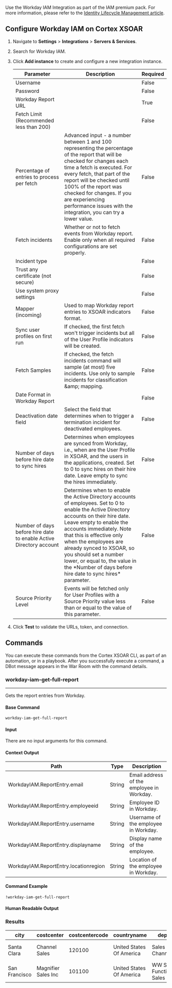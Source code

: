Use the Workday IAM Integration as part of the IAM premium pack.
For more information, please refer to the [Identity Lifecycle Management article](https://xsoar.pan.dev/docs/reference/articles/identity-lifecycle-management).

## Configure Workday IAM on Cortex XSOAR

1. Navigate to **Settings** > **Integrations** > **Servers & Services**.
2. Search for Workday IAM.
3. Click **Add instance** to create and configure a new integration instance.

    | **Parameter** | **Description** | **Required** |
    | --- | --- | --- |
    | Username |  | False |
    | Password |  | False |
    | Workday Report URL |  | True |
    | Fetch Limit (Recommended less than 200) |  | False |
    | Percentage of entries to process per fetch | Advanced input - a number between 1 and 100 representing the percentage of the report that will be checked for changes each time a fetch is executed. For every fetch, that part of the report will be checked until 100% of the report was checked for changes. If you are experiencing performance issues with the integration, you can try a lower value. | False |
    | Fetch incidents | Whether or not to fetch events from Workday report. Enable only when all required configurations are set properly. | False |
    | Incident type |  | False |
    | Trust any certificate (not secure) |  | False |
    | Use system proxy settings |  | False |
    | Mapper (incoming) | Used to map Workday report entries to XSOAR indicators format. | False |
    | Sync user profiles on first run | If checked, the first fetch won't trigger incidents but all of the User Profile indicators will be created. | False |
    | Fetch Samples | If checked, the fetch incidents command will sample \(at most\) five incidents. Use only to sample incidents for classification &amp;amp; mapping. | False |
    | Date Format in Workday Report |  | False |
    | Deactivation date field | Select the field that determines when to trigger a termination incident for deactivated employees. | False |
    | Number of days before hire date to sync hires | Determines when employees are synced from Workday, i.e., when are the User Profile in XSOAR, and the users in the applications, created. Set to 0 to sync hires on their hire date. Leave empty to sync the hires immediately. | False |
    | Number of days before hire date to enable Active Directory account | Determines when to enable the Active Directory accounts of employees. Set to 0 to enable the Active Directory accounts on their hire date. Leave empty to enable the accounts immediately. Note that this is effective only when the employees are already synced to XSOAR, so you should set a number lower, or equal to, the value in the \*Number of days before hire date to sync hires\* parameter. | False |
    | Source Priority Level | Events will be fetched only for User Profiles with a Source Priority value less than or equal to the value of this parameter. | False |

4. Click **Test** to validate the URLs, token, and connection.
## Commands
You can execute these commands from the Cortex XSOAR CLI, as part of an automation, or in a playbook.
After you successfully execute a command, a DBot message appears in the War Room with the command details.
### workday-iam-get-full-report
***
Gets the report entries from Workday.


#### Base Command

`workday-iam-get-full-report`
#### Input

There are no input arguments for this command.

#### Context Output

| **Path** | **Type** | **Description** |
| --- | --- | --- |
| WorkdayIAM.ReportEntry.email | String | Email address of the employee in Workday. | 
| WorkdayIAM.ReportEntry.employeeid | String | Employee ID in Workday. | 
| WorkdayIAM.ReportEntry.username | String | Username of the employee in Workday. | 
| WorkdayIAM.ReportEntry.displayname | String | Display name of the employee. | 
| WorkdayIAM.ReportEntry.locationregion | String | Location of the employee in Workday. | 


#### Command Example
``` !workday-iam-get-full-report ```

#### Human Readable Output
### Results
|city|costcenter|costcentercode|countryname|department|displayname|email|employeeid|employeetype|employmentstatus|givenname|hiredate|jobcode|jobfamily|jobfunction|lastdayofwork|leadership|location|locationregion|manageremailaddress|personalemail|prehireflag|rehiredemployee|sourceoftruth|sourcepriority|state|streetaddress|surname|terminationdate|title|username|zipcode|
|---|---|---|---|---|---|---|---|---|---|---|---|---|---|---|---|---|---|---|---|---|---|---|---|---|---|---|---|---|---|---|---|
| Santa Clara | Channel Sales | 120100 | United States Of America | Sales NAM:NAM Channel Sales | Ronny Rahardjo | rrahardjo@test.com | 100122 | Regular |  | Ronny | 03/25/2021 | 2245 | Product Management | Product Management Function | 02/15/2032 | Yes-HQ | Office - USA - CA - Headquarters | Americas | test@test.com | ronnyrahardjo@test.com | True | Yes | Workday IAM | 1 | California | 3000 Tannery Way | Rahardjo | 02/15/2032 | Dir, Product Line Manager | rrahardjo@test.com | 95054 |
| San Francisco | Magnifier Sales Inc | 101100 | United States Of America | WW Sales Functions:Cortex Sales | Stephen Arnold | sarnold@test.com | 101351 | Regular |  | Stephen | 03/26/2021 | 2163 | Software Engineering | Engineering Function | 02/15/2032 | No | Office - USA - CA - San Francisco | Americas | test@test.com | stevearnoldtstc@test.com | True | Yes | Workday IAM | 1 | California | WeWork Embarcadero Center | Arnold | 02/15/2032 | Mgr, SW Engineering | sarnold@test.com | 94111 |

